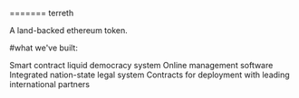 =======
terreth


A land-backed ethereum token.


#what we've built:

Smart contract liquid democracy system
Online management software
Integrated nation-state legal system
Contracts for deployment with leading international partners
